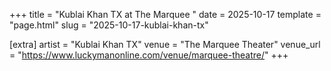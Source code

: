 +++
title = "Kublai Khan TX at The Marquee "
date = 2025-10-17
template = "page.html"
slug = "2025-10-17-kublai-khan-tx"

[extra]
artist = "Kublai Khan TX"
venue = "The Marquee Theater"
venue_url = "https://www.luckymanonline.com/venue/marquee-theatre/"
+++
